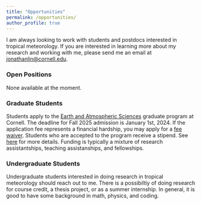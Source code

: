 ```yaml
---
title: "Opportunities"
permalink: /opportunities/
author_profile: true
---
```


I am always looking to work with students and postdocs interested in tropical meteorology. If you are interested in learning more about my research and working with me, please send me an email at [jonathanlin@cornell.edu](mailto:jonathanlin@cornell.edu).

### Open Positions
None available at the moment.

### Graduate Students
Students apply to the [Earth and Atmospheric Sciences](https://www.eas.cornell.edu/eas/programs/graduate-programs) graduate program at Cornell. The deadline for Fall 2025 admission is January 1st, 2024. If the application fee represents a financial hardship, you may apply for a [fee waiver](https://gradschool.cornell.edu/admissions/apply/application-fees/). Students who are accepted to the program receive a stipend. See [here](https://gradschool.cornell.edu/financial-support/stipend-rates/) for more details. Funding is typically a mixture of research assistantships, teaching assistanships, and fellowships.

### Undergraduate Students
Undergraduate students interested in doing research in tropical meteorology should reach out to me. There is a possibiltiy of doing research for course credit, a thesis project, or as a summer internship. In general, it is good to have some background in math, physics, and coding.
